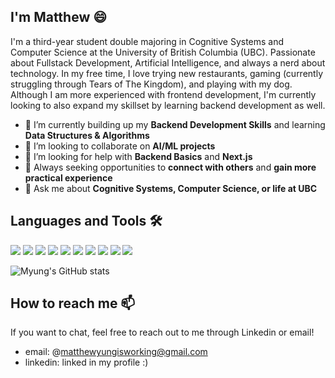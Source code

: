 ## I'm Matthew 😄

I'm a third-year student double majoring in Cognitive Systems and Computer Science at the University of British Columbia (UBC). Passionate about Fullstack Development, Artificial Intelligence, and always a nerd about technology. In my free time, I love trying new restaurants, gaming (currently struggling through Tears of The Kingdom), and playing with my dog. Although I am more experienced with frontend development, I'm currently looking to also expand my skillset by learning backend development as well. 

- 🌱 I’m currently building up my **Backend Development Skills** and learning **Data Structures & Algorithms**
- 👯 I’m looking to collaborate on **AI/ML projects**
- 🤔 I’m looking for help with **Backend Basics** and **Next.js**
- 🔗 Always seeking opportunities to **connect with others** and **gain more practical experience**
- 💬 Ask me about **Cognitive Systems, Computer Science, or life at UBC**

## Languages and Tools 🛠️
<p align="left">
  <img src="https://img.shields.io/badge/Python-%233776AB.svg?style=flat-square&logo=python&logoColor=white" />
  <img src="https://img.shields.io/badge/Java-%23ED8B00.svg?style=flat-square&logo=java&logoColor=white" />
  <img src="https://img.shields.io/badge/JavaScript-%23F7DF1E.svg?style=flat-square&logo=javascript&logoColor=black" />
  <img src="https://img.shields.io/badge/React-%2361DAFB.svg?style=flat-square&logo=react&logoColor=black" />
  <img src="https://img.shields.io/badge/HTML5-%23E34F26.svg?style=flat-square&logo=html5&logoColor=white" />
  <img src="https://img.shields.io/badge/CSS3-%231572B6.svg?style=flat-square&logo=css3&logoColor=white" />
  <img src="https://img.shields.io/badge/Tailwind_CSS-%2338B2AC.svg?style=flat-square&logo=tailwind-css&logoColor=white" />
  <img src="https://img.shields.io/badge/C-%23A8B9CC.svg?style=flat-square&logo=c&logoColor=black" />
  <img src="https://img.shields.io/badge/Git-%23F05033.svg?style=flat-square&logo=git&logoColor=white" />
  <img src="https://img.shields.io/badge/GitHub-%23121011.svg?style=flat-square&logo=github&logoColor=white" />
</p>

![Myung's GitHub stats](https://github-readme-stats.vercel.app/api?username=myung03&show_icons=true&theme=tokyonight)

## How to reach me 📫
If you want to chat, feel free to reach out to me through Linkedin or email! 
- email: @matthewyungisworking@gmail.com
- linkedin: linked in my profile :) 

